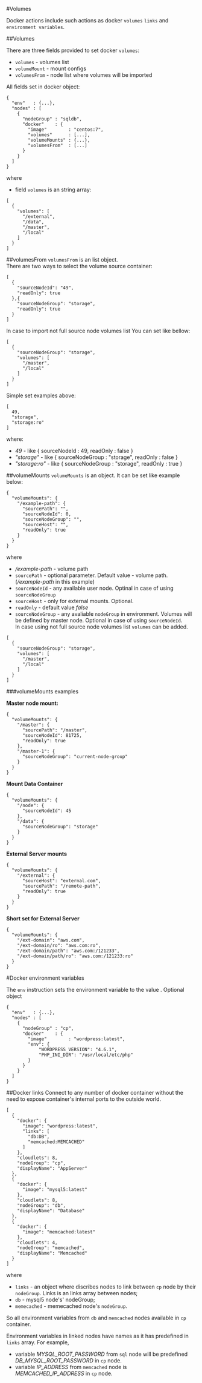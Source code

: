 #Volumes

Docker actions include such actions as docker `volumes` `links` and `environment variables`.

##Volumes

There are three fields provided to set docker `volumes`:  
- `volumes` - volumes list  
- `volumeMount` - mount configs  
- `volumesFrom` - node list where volumes will be imported  

All fields set in docker object:
```
{
  "env"   : {...},
  "nodes" : [
    {
      "nodeGroup" : "sqldb",
      "docker"    : {
        "image"        : "centos:7",
        "volumes"      : [...],
        "volumeMounts" : {...},
        "volumesFrom"  : [...]
      }
    }
  ]
}
```
where 
- field `volumes` is an string array:
```
[
  {
    "volumes": [
      "/external",
      "/data",
      "/master",
      "/local"
    ]
  }
]
```
##volumesFrom
`volumesFrom` is an list object.    
There are two ways to select the volume source container:
```
[
  {
    "sourceNodeId": "49",
    "readOnly": true
  },{
    "sourceNodeGroup": "storage",
    "readOnly": true
  }
]
```

In case to import not full source node volumes list You can set like bellow:
```
[
  {
    "sourceNodeGroup": "storage",
    "volumes": [
      "/master",
      "/local"
    ]
  }
]
```

Simple set examples above:
```
[
  49,
  "storage",
  "storage:ro"
]
```
where:   
- *49* - like { sourceNodeId : 49, readOnly : false }  
- *"storage"* - like { sourceNodeGroup : "storage", readOnly : false }  
- *"storage:ro"* - like { sourceNodeGroup : "storage", readOnly : true }
  
##volumeMounts
`volumeMounts` is an object. It can be set like example below:
```
{
  "volumeMounts": {
    "/example-path": {
      "sourcePath": "",
      "sourceNodeId": 0,
      "sourceNodeGroup": "",
      "sourceHost": "",
      "readOnly": true
    }
  }
}
```
where  
- */example-path* - volume path  
- `sourcePath` - optional parameter. Default value - volume path. (*/example-path* in this example)   
- `sourceNodeId` - any available user node. Optinal in case of using `sourceNodeGroup`    
- `sourceHost` - only for external mounts. Optional.   
- `readOnly` - default value *false*   
- `sourceNodeGroup` - any avaliable `nodeGroup` in environment. Volumes will be defined by master node. Optional in case of using `sourceNodeId`.   
In case using not full source node volumes list `volumes` can be added.
```
[
  {
    "sourceNodeGroup": "storage",
    "volumes": [
      "/master",
      "/local"
    ]
  }
]
```

###volumeMounts examples   
 
**Master node mount:**
```
{
  "volumeMounts": {
    "/master": {
      "sourcePath": "/master",
      "sourceNodeId": 81725,
      "readOnly": true
    },
    "/master-1": {
      "sourceNodeGroup": "current-node-group"
    }
  }
}
```

**Mount Data Container**
```
{
  "volumeMounts": {
    "/node": {
      "sourceNodeId": 45
    },
    "/data": {
      "sourceNodeGroup": "storage"
    }
  }
}
```

**External Server mounts**
```
{
  "volumeMounts": {
    "/external": {
      "sourceHost": "external.com",
      "sourcePath": "/remote-path",
      "readOnly": true
    }
  }
}
```
**Short set for External Server**
```
{
  "volumeMounts": {
    "/ext-domain": "aws.com",
    "/ext-domain/ro": "aws.com:ro",
    "/ext-domain/path": "aws.com:/121233",
    "/ext-domain/path/ro": "aws.com:/121233:ro"
  }
}
```

#Docker environment variables

The `env` instruction sets the environment variable <key> to the value <value>. Optional object
```
{
  "env"   : {...},
  "nodes" : [
    {
      "nodeGroup" : "cp",
      "docker"    : {
        "image"        : "wordpress:latest",
        "env": {
            "WORDPRESS_VERSION": "4.6.1",
            "PHP_INI_DIR": "/usr/local/etc/php"
        }
      }
    }
  ]
}
```

##Docker links
Connect to any number of docker container without the need to expose container's internal ports to the outside world.
```
[
  {
    "docker": {
      "image": "wordpress:latest",
      "links": [
        "db:DB",
        "memcached:MEMCACHED"
      ]
    },
    "cloudlets": 8,
    "nodeGroup": "cp",
    "displayName": "AppServer"
  },
  {
    "docker": {
      "image": "mysql5:latest"
    },
    "cloudlets": 8,
    "nodeGroup": "db",
    "displayName": "Database"
  },
  {
    "docker": {
      "image": "memcached:latest"
    },
    "cloudlets": 4,
    "nodeGroup": "memcached",
    "displayName": "Memcached"
  }
]
```
where   
- `links` - an object where discribes nodes to link between `cp` node by their `nodeGroup`. Links is an links array between nodes;    
- `db` - mysql5 node's' nodeGroup;   
- `memecached` - memecached node's  `nodeGroup`.   

So all environment variables from `db` and `memcached` nodes available in `cp` container.  
 
Environment variables in linked nodes have names as it has predefined in `links` array. 
For example,  
- variable *MYSQL_ROOT_PASSWORD* from `sql` node will be predefined *DB_MYSQL_ROOT_PASSWORD* in `cp` node.   
- variable *IP_ADDRESS* from `memcached` node is *MEMCACHED_IP_ADDRESS* in `cp` node.